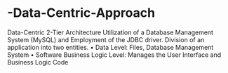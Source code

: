 # -Data-Centric-Approach
Data-Centric 2-Tier Architecture Utilization of a Database Management System (MySQL) and Employment of the JDBC driver. Division of an application into two entities. • Data Level: Files, Database Management System • Software Business Logic Level: Manages the User Interface and Business Logic Code
